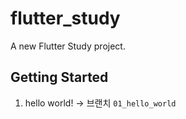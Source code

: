 # flutter_study

A new Flutter Study project.

## Getting Started

01. hello world! -> 브랜치 `01_hello_world`
